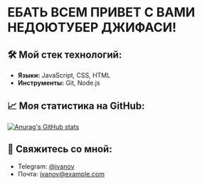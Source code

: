 # ЕБАТЬ ВСЕМ ПРИВЕТ С ВАМИ НЕДОЮТУБЕР ДЖИФАСИ!

## 🛠 Мой стек технологий:
*   **Языки:** JavaScript, CSS, HTML
*   **Инструменты:** Git, Node.js

## 📈 Моя статистика на GitHub:
[![Anurag's GitHub stats]([https://github-readme-stats.vercel.app/api?username=ivanov-ivan)](https://github.com/anuraghazra/github-readme-stats](https://github-readme-stats.vercel.app/api?username=NormikChel))

## 🔗 Свяжитесь со мной:
*   Telegram: [@ivanov](https://t.me/Normik_Chel)
*   Почта: ivanov@example.com
